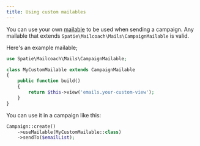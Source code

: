 ```yaml
---
title: Using custom mailables
---
```


You can use your own [mailable](https://laravel.com/docs/6.x/mail#writing-mailables) to be used when sending a campaign. Any mailable that extends `Spatie\Mailcoach\Mails\CampaignMailable` is valid.

Here's an example mailable;

```php
use Spatie\Mailcoach\Mails\CampaignMailable;

class MyCustomMailable extends CampaignMailable
{
    public function build()
    {
        return $this->view('emails.your-custom-view');
    }
}
```

You can use it in a campaign like this:

```php
Campaign::create()
    ->useMailable(MyCustomMailable::class)
    ->sendTo($emailList);
```
